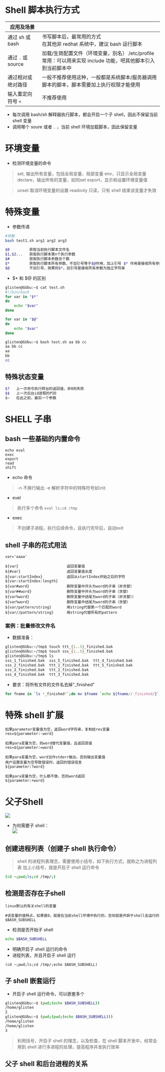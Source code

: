# Shell 脚本执行方式  

| 应用及场景           |                                                                        |
| --------------- | ---------------------------------------------------------------------- |
| 通过 sh 或 bash    | 书写脚本后，最常用的方式  <br>在其他非 redhat 系统中，建议 bash 运行脚本                         |
| 通过 `.` 或 source | 加载/生效配置文件（环境变量，别名）  /etc/profile<br>常用：可以用来实现 include 功能，吧其他脚本引入到当前脚本中 |
| 通过相对或绝对路径       | 一般不推荐使用这种，一般都是系统脚本/服务器调用脚本的脚本，脚本需要加上执行权限才能使用                           |
| 输入重定向符号 `<`     | 不推荐使用                                                                  |
- 每次调用 bash/sh 解释器执行脚本，都会开启一个子 shell，因此不保留当前 shell 变量
- 调用哪个 soure 或者 `.` ，当前 shell 环境加载脚本，因此保留变量  
  
# 环境变量  
- 检测环境变量的命令  
 >set, 输出所有变量，包括全局变量、局部变量
 >env，只显示全局变量
 >declare，输出所有的变量，如同set
 >export，显示和设置环境变量值
 
 >unset 取消环境变量的设置
 >readonly 只读，只有 shell 结束该变量才失效
 
# 特殊变量  
- 参数传递  
```  bash  
#参数  
bash test1.sh arg1 arg2 arg3  
  
$0         获取当前执行脚本文件名  
$1,$2...   获取执行脚本第n个执行参数  
$#         获取执行脚本参数总个数  
$*         获取执行脚本所有参数，不加引号等于$@作用，加上引号 $* 作用是接收所有参数为单个字符  
$@         不加引号，效果同$*，加引号是接收所有参数为独立字符串
```  
- $* 和 $@ 的区别  
```bash  
glisten@GUbu:~$ cat test.sh 
#!/bin/bash
for var in "$*"
do
    echo "$var"
done

for var in "$@"
do
    echo "$var"
done
```
```sh
glisten@GUbu:~$ bash test.sh aa bb cc
aa bb cc
aa
bb
cc
```
  
## 特殊状态变量  
```bash  
$?   上一次命令执行转台的返回值，非0则失败  
$$   上一次后台id进程的PID  
$—   在此之前，最后一个参数  
```  

# SHELL 子串
## bash 一些基础的内置命令  
```  
echo eval  
exec  
export  
read  
shift
```  
- echo 命令
>-n 不换行输出
>-e 解析字符中的特殊符号如\\n\\t
- evel
>执行多个命令
`eval ls;cd /tmp`  
- exec  
>不创建子进程，执行后续命令，且执行完毕后，自动exit
  
## shell 子串的花式用法  
```  
var='aaaa'  
  
${var}                      返回变量值  
${#var}                     返回变量值长度  
${var:startIndex}           返回从startIndex开始之后的字符  
${var:startIndex:length}  
${var#word}                 删除变量中开头为word的子串（非贪婪）    
${var##word}                删除变量中开头为word的子串（贪婪）    
${var%word}                 删除变量中结尾为word的子串（非贪婪））    
${var%word}                 删除变量中结尾为word的子串（贪婪）  
${var/pattern/string}       用string代替第一个匹配的word  
${var//pattern/string}      用string代替所有的pattern
```  
  
### 案例：批量修改文件名  
- 数据准备：  
```sh  
glisten@GUbu:~/tmp$ touch ttt_{1..5}_finished.bak
glisten@GUbu:~/tmp$ touch sss_{1..5}_finished.bak
glisten@GUbu:~/tmp$ ls
sss_1_finished.bak  sss_5_finished.bak  ttt_4_finished.bak
sss_2_finished.bak  ttt_1_finished.bak  ttt_5_finished.bak
sss_3_finished.bak  ttt_2_finished.bak
sss_4_finished.bak  ttt_3_finished.bak
```  
- 要求：将所有文件的文件名去掉"\_finished"  
```sh  
for fname in `ls *_finished*`;do mv $fname `echo ${fname//_finished/}`;done
```  
  
# 特殊 shell 扩展  
```  
如果parameter变量值为空，返回word字符串，复制给res变量  
res=${parameter:-word}  
  
如果para变量为空，则word替代变量值，且返回其值  
res=${parameter:=word}  
  
如果para变量为空，word当作stderr输出，否则输出变量值  
用户设置变量为空导致错误时，返回的错误信息  
${parameter:?word}  
  
如果para变量为空，什么都不做，否则word返回  
${parameter:+word}
```  
  
# 父子Shell
![](Pasted%20image%2020240401162608.png)    
  
- 为何需要子 shell：  
![](Pasted%20image%2020240401165209.png)  

## 创建进程列表（创建子 shell 执行命令）  
>shell 的进程列表理念，需要使用小括号，如下执行方式，就称之为进程列表
>加上小括号，就是开启子 shell 运行命令
```sh  
(cd ~;pwd;ls;cd /tmp/;)
```  
  
## 检测是否存在子shell
```  
linux默认的有关shell的变量  
  
#该变量的值特点，如果是0，就是在当前shell环境中执行的，否则就是开辟子shell去运行的  
$BASH_SUBSHELL
```  
- 检测是否开始子 shell   
```sh  
echo $BASH_SUBSHELL
```
- 明确开启子 shell 运行的命令
- 进程列表，并且开启子 shell 运行  
```  
(cd ~;pwd;ls;cd /tmp/;echo $BASH_SUBSHELL)
```  
  
## 子 shell 嵌套运行  
- 开启子 shell 运行命令，可以嵌套多个  
```bash  
glisten@GUbu:~$ (pwd;(echo $BASH_SUBSHELL))
/home/glisten
2  
glisten@GUbu:~$ (pwd;(pwd;(echo $BASH_SUBSHELL)))
/home/glisten
/home/glisten
3
```  
>利用括号，开启子 shell 的理念，以及检查，在 shell 脚本开发中，经常会用到 shell 进行多进程的处理，提高程序并发执行效率
  
  
## 父子 shell 和后台进程的关系  
